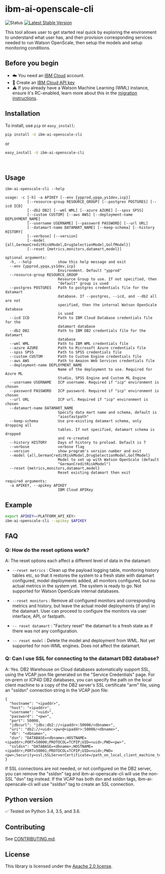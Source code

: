 ﻿# ibm-ai-openscale-cli
![Status](https://img.shields.io/badge/status-beta-yellow.svg)
[![Latest Stable Version](https://img.shields.io/pypi/v/ibm-ai-openscale-cli.svg)](https://pypi.python.org/pypi/ibm-ai-openscale-cli)

This tool allows user to get started real quick by exploring the environment to understand what user has, and then provision corresponding services needed to run Watson OpenScale, then setup the models and setup monitoring conditions.

## Before you begin
* ☁️ You need an [IBM Cloud][ibm_cloud] account.
* 🔑 Create an [IBM Cloud API key](https://console.bluemix.net/docs/iam/userid_keys.html#userapikey)
* ⚠️ If you already have a Watson Machine Learning (WML) instance, ensure it's RC-enabled, learn more about this in the [migration instructions](https://console.bluemix.net/docs/resources/instance_migration.html#migrate).

## Installation

To install, use `pip` or `easy_install`:

```bash
pip install -U ibm-ai-openscale-cli
```

or

```bash
easy_install -U ibm-ai-openscale-cli
```

️️
## Usage

```
ibm-ai-openscale-cli --help
```
```
usage: -c [-h] -a APIKEY [--env {ypprod,ypqa,ys1dev,icp}]
          [--resource-group RESOURCE_GROUP] [--postgres POSTGRES] [--icd ICD]
          [--db2 DB2] [--wml WML] [--azure AZURE] [--spss SPSS]
          [--custom CUSTOM] [--aws AWS] [--deployment-name DEPLOYMENT_NAME]
          [--username USERNAME] [--password PASSWORD] [--url URL]
          [--datamart-name DATAMART_NAME] [--keep-schema] [--history HISTORY]
          [--verbose] [--version]
          [--model {all,GermanCreditRiskModel,DrugSelectionModel,GolfModel}]
          [--reset {metrics,monitors,datamart,model}]

optional arguments:
  -h, --help            show this help message and exit
  --env {ypprod,ypqa,ys1dev,icp}
                        Environment. Default "ypprod"
  --resource-group RESOURCE_GROUP
                        Resource Group to use. If not specified, then
                        "default" group is used
  --postgres POSTGRES   Path to postgres credentials file for the datamart
                        database. If --postgres, --icd, and --db2 all are not
                        specified, then the internal Watson OpenScale database
                        is used
  --icd ICD             Path to IBM Cloud Database credentials file for the
                        datamart database
  --db2 DB2             Path to IBM DB2 credentials file for the datamart
                        database
  --wml WML             Path to IBM WML credentials file
  --azure AZURE         Path to Microsoft Azure credentials file
  --spss SPSS           Path to SPSS credentials file
  --custom CUSTOM       Path to Custom Engine credentials file
  --aws AWS             Path to Amazon Web Services credentials file
  --deployment-name DEPLOYMENT_NAME
                        Name of the deployment to use. Required for Azure ML
                        Studio, SPSS Engine and Custom ML Engine
  --username USERNAME   ICP username. Required if "icp" environment is chosen
  --password PASSWORD   ICP password. Required if "icp" environment is chosen
  --url URL             ICP url. Required if "icp" environment is chosen
  --datamart-name DATAMART_NAME
                        Specify data mart name and schema, default is
                        "aiosfastpath"
  --keep-schema         Use pre-existing datamart schema, only dropping all
                        tables. If not specified, datamart schema is dropped
                        and re-created
  --history HISTORY     Days of history to preload. Default is 7
  --verbose             verbose flag
  --version             show program's version number and exit
  --model {all,GermanCreditRiskModel,DrugSelectionModel,GolfModel}
                        Model to set up with Watson OpenScale (default
                        "GermanCreditRiskModel")
  --reset {metrics,monitors,datamart,model}
                        Reset existing datamart then exit

required arguments:
  -a APIKEY, --apikey APIKEY
                        IBM Cloud APIKey
```

## Example

```sh
export APIKEY=<PLATFORM_API_KEY>
ibm-ai-openscale-cli --apikey $APIKEY
```

## FAQ

### Q: How do the reset options work?

A: The reset options each affect a different level of data in the datamart:

* `--reset metrics` : Clean up the payload logging table, monitoring history tables etc, so that it restores the system to a fresh state with datamart configured, model deployments added, all monitors configured, but no actual metrics in the system yet. The system is ready to go. Not supported for Watson OpenScale internal databases.

* `--reset monitors` : Remove all configured monitors and corresponding metrics and history, but leave the actual model deployments (if any) in the datamart. User can proceed to configure the monitors via user interface, API, or fastpath.

* `-- reset datamart` : "Factory reset" the datamart to a fresh state as if there was not any configuration.

* `-- reset model` : Delete the model and deployment from WML. Not yet supported for non-WML engines. Does not affect the datamart.

### Q: Can I use SSL for connecting to the datamart DB2 database?

A: Yes. DB2 Warehouse on Cloud databases automatically support SSL, using the VCAP json file generated on the "Service Credentials" page. For on-prem or ICP4D DB2 databases, you can specify the path on the local client machine to a copy of the DB2 server's SSL certificate "arm" file, using an "ssldsn" connection string in the VCAP json file:

```
{
  "hostname": "<ipaddr>",
  "host": "<ipaddr>",
  "username": "<uid>",
  "password": "<pw>",
  "port": 50000,
  "jdbcurl": "jdbc:db2://<ipaddr>:50000/<dbname>",
  "uri": "db2://<uid>:<pw>@<ipaddr>:50000/<dbname>",
  "db": "<dbname>",
  "dsn": "DATABASE=<dbname>;HOSTNAME=<ipaddr>;PORT=50000;PROTOCOL=TCPIP;UID=<uid>;PWD=<pw>",
  "ssldsn": "DATABASE=<dbname>;HOSTNAME=<ipaddr>;PORT=50001;PROTOCOL=TCPIP;UID=<uid>;PWD=<pw>;Security=ssl;SSLServerCertificate=/path_on_local_client_machine_to/db2server_instance.arm;"
}
```

If SSL connections are not needed, or not configured on the DB2 server, you can remove the "ssldsn" tag and ibm-ai-openscale-cli will use the non-SSL "dsn" tag instead. If the VCAP has both dsn and ssldsn tags, ibm-ai-openscale-cli will use "ssldsn" tag to create an SSL connection.

## Python version

✅ Tested on Python 3.4, 3.5, and 3.6.

## Contributing

See [CONTRIBUTING.md][CONTRIBUTING].

## License

This library is licensed under the [Apache 2.0 license][license].

[ibm_cloud]: https://cloud.ibm.com
[responses]: https://github.com/getsentry/responses
[requests]: http://docs.python-requests.org/en/latest/
[CONTRIBUTING]: ./CONTRIBUTING.md
[license]: http://www.apache.org/licenses/LICENSE-2.0
